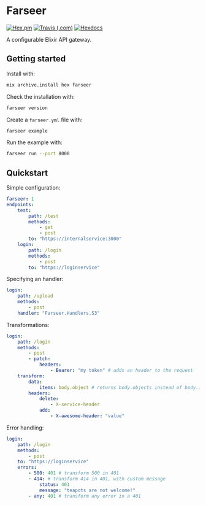 # Farseer

[![Hex.pm](https://img.shields.io/hexpm/v/farseer.svg?style=for-the-badge)](https://hex.pm/packages/farseer)
[![Travis (.com)](https://img.shields.io/travis/com/strangemachines/farseer.svg?style=for-the-badge)](https://travis-ci.com/strangemachines/farseer)
[![Hexdocs](https://img.shields.io/badge/docs-hexdocs-blueviolet.svg?style=for-the-badge)](https://hexdocs.pm/farseer)

A configurable Elixir API gateway.

## Getting started

Install with:

```sh
mix archive.install hex farseer
```

Check the installation with:

```sh
farseer version
```

Create a `farseer.yml` file with:

```sh
farseer example
```

Run the example with:

```sh
farseer run --port 8000
```

## Quickstart

Simple configuration:

```yaml
farseer: 1
endpoints:
    test:
        path: /test
        methods:
            - get
            - post
        to: "https://internalservice:3000"
    login:
        path: /login
        methods:
            - post
        to: "https://loginservice"
```


Specifying an handler:


```yaml
login:
    path: /upload
    methods:
        - post
    handler: "Farseer.Handlers.S3"
```

Transformations:

```yaml
login:
    path: /login
    methods:
        - post
        - patch:
            headers:
                - Bearer: "my token" # adds an header to the request
    transform:
        data:
            items: body.object # returns body.objects instead of body.items
        headers:
            delete:
                - X-service-header
            add:
                - X-awesome-header: "value"
```

Error handling:

```yaml
login:
    path: /login
    methods:
        - post
    to: "https://loginservice"
    errors:
        - 500: 401 # transform 500 in 401
        - 414: # transform 414 in 401, with custom message
            status: 401
            message: "teapots are not welcome!"
        - any: 401 # transform any error in a 401
```
